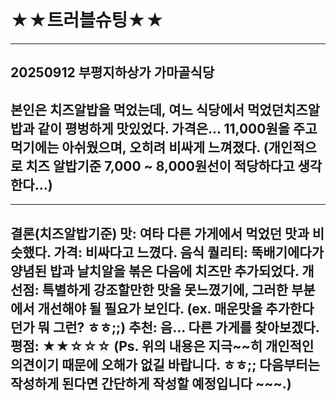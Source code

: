 #  ★★트러블슈팅★★
---
## 20250912  부평지하상가 가마골식당
본인은 치즈알밥을 먹었는데, 여느 식당에서 먹었던치즈알밥과 같이 평벙하게 맛있었다. 
가격은... 11,000원을 주고 먹기에는 아쉬웠으며, 오히려 비싸게 느껴졌다. 
(개인적으로 치즈 알밥기준 7,000 ~ 8,000원선이 적당하다고 생각한다...)
---
---
결론(치즈알밥기준) 
맛: 여타 다른 가게에서 먹었던 맛과 비슷했다. 
가격: 비싸다고 느꼈다.
음식 퀄리티: 뚝배기에다가 양념된 밥과 날치알을 볶은 다음에 치즈만 추가되었다.
개선점: 특별하게 강조할만한 맛을 못느꼈기에, 그러한 부분에서 개선해야 될 필요가 보인다. 
       (ex. 매운맛을 추가한다던가 뭐 그런? ㅎㅎ;;)
추천: 음... 다른 가게를 찾아보겠다. 
평점: ★★☆☆☆
(Ps. 위의 내용은 지극~~히 개인적인 의견이기 때문에 오해가 없길 바랍니다. ㅎㅎ;; 다음부터는 작성하게 된다면 간단하게 작성할 예정입니다 ~~~.)
---